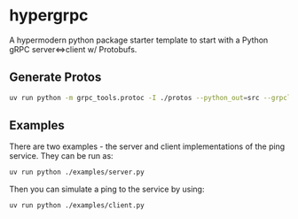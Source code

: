 # hypergrpc

A hypermodern python package starter template to start with a Python gRPC server<=>client w/ Protobufs.

## Generate Protos

```bash
uv run python -m grpc_tools.protoc -I ./protos --python_out=src --grpclib_python_out=src --pyi_out=src protos/ping.proto   
```

## Examples

There are two examples - the server and client implementations of the ping service. They can be run as:

```bash
uv run python ./examples/server.py
```

Then you can simulate a ping to the service by using:

```bash
uv run python ./examples/client.py
```